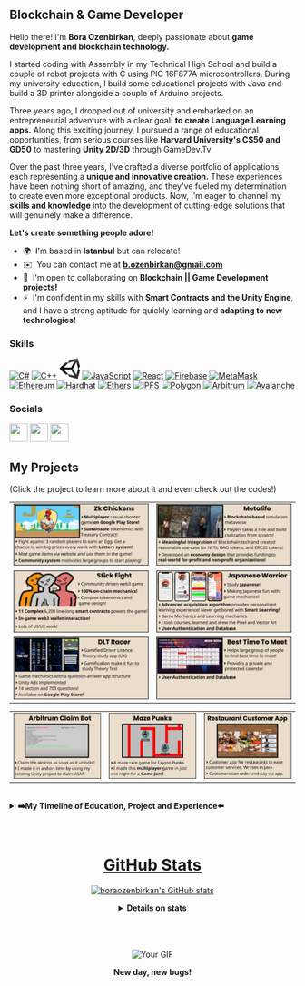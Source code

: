Blockchain & Game Developer
---------------------------

Hello there! I'm **Bora Ozenbirkan**, deeply passionate about **game development and blockchain technology.**

I started coding with Assembly in my Technical High School and build a couple of robot projects with C using PIC 16F877A microcontrollers. During my university education, I build some educational projects with Java and build a 3D printer alongside a couple of Arduino projects.

Three years ago, I dropped out of university and embarked on an entrepreneurial adventure with a clear goal: **to create Language Learning apps.** Along this exciting journey, I pursued a range of educational opportunities, from serious courses like **Harvard University's CS50 and GD50** to mastering **Unity 2D/3D** through GameDev.Tv

Over the past three years, I've crafted a diverse portfolio of applications, each representing a **unique and innovative creation.** These experiences have been nothing short of amazing, and they've fueled my determination to create even more exceptional products. Now, I'm eager to channel my **skills and knowledge** into the development of cutting-edge solutions that will genuinely make a difference.

**Let's create something people adore!**

* 🌍  I'm based in **Istanbul** but can relocate!
* ✉️  You can contact me at **[b.ozenbirkan@gmail.com](mailto:b.ozenbirkan@gmail.com)**
* 🤝  I'm open to collaborating on **Blockchain || Game Development projects!**
* ⚡  I'm confident in my skills with **Smart Contracts and the Unity Engine**, and I have a strong aptitude for quickly learning and **adapting to new technologies!**

### Skills


<p align="left">
<a href="https://docs.microsoft.com/en-us/dotnet/csharp/" target="_blank" rel="noreferrer"><img src="https://raw.githubusercontent.com/danielcranney/readme-generator/main/public/icons/skills/csharp-colored.svg" width="36" height="36" alt="C#" /></a>
<a href="https://docs.microsoft.com/en-us/cpp/?view=msvc-170" target="_blank" rel="noreferrer"><img src="https://raw.githubusercontent.com/danielcranney/readme-generator/main/public/icons/skills/cplusplus-colored.svg" width="36" height="36" alt="C++" /></a>
<a href="https://unity.com/" target="_blank" rel="noreferrer"><img src="/Files/Unity_Logo.png" width="36" height="36" alt="C#" /></a>
<a href="https://developer.mozilla.org/en-US/docs/Web/JavaScript" target="_blank" rel="noreferrer"><img src="https://raw.githubusercontent.com/danielcranney/readme-generator/main/public/icons/skills/javascript-colored.svg" width="36" height="36" alt="JavaScript" /></a>
<a href="https://reactjs.org/" target="_blank" rel="noreferrer"><img src="https://raw.githubusercontent.com/danielcranney/readme-generator/main/public/icons/skills/react-colored.svg" width="36" height="36" alt="React" /></a>
<a href="https://firebase.google.com/" target="_blank" rel="noreferrer"><img src="https://raw.githubusercontent.com/danielcranney/readme-generator/main/public/icons/skills/firebase-colored.svg" width="36" height="36" alt="Firebase" /></a>
<a href="https://metamask.io/" target="_blank" rel="noreferrer"><img src="https://raw.githubusercontent.com/danielcranney/readme-generator/main/public/icons/skills/metamask-colored.svg" width="36" height="36" alt="MetaMask" /></a>
<a href="https://ethereum.org/en/" target="_blank" rel="noreferrer"><img src="https://raw.githubusercontent.com/danielcranney/readme-generator/main/public/icons/skills/ethereum-colored.svg" width="36" height="36" alt="Ethereum" /></a>
<a href="https://hardhat.org/" target="_blank" rel="noreferrer"><img src="https://raw.githubusercontent.com/danielcranney/readme-generator/main/public/icons/skills/hardhat-colored.svg" width="36" height="36" alt="Hardhat" /></a>
<a href="https://ethers.io" target="_blank" rel="noreferrer"><img src="https://raw.githubusercontent.com/danielcranney/readme-generator/main/public/icons/skills/ethers-colored.svg" width="36" height="36" alt="Ethers" /></a>
<a href="https://ipfs.io/" target="_blank" rel="noreferrer"><img src="https://raw.githubusercontent.com/danielcranney/readme-generator/main/public/icons/skills/ipfs-colored.svg" width="36" height="36" alt="IPFS" /></a>
<a href="https://polygon.technology/" target="_blank" rel="noreferrer"><img src="https://raw.githubusercontent.com/danielcranney/readme-generator/main/public/icons/skills/polygon-colored.svg" width="36" height="36" alt="Polygon" /></a>
<a href="https://portal.arbitrum.one/" target="_blank" rel="noreferrer"><img src="https://raw.githubusercontent.com/danielcranney/readme-generator/main/public/icons/skills/arbitrum-colored.svg" width="36" height="36" alt="Arbitrum" /></a>
<a href="https://www.avax.network/" target="_blank" rel="noreferrer"><img src="https://raw.githubusercontent.com/danielcranney/readme-generator/main/public/icons/skills/avalanche-colored.svg" width="36" height="36" alt="Avalanche" /></a>
</p>


### Socials

<p align="left"> <a href="https://www.linkedin.com/in/b-ozenbirkan/" target="_blank" rel="noreferrer"><img src="https://raw.githubusercontent.com/danielcranney/readme-generator/main/public/icons/socials/linkedin.svg" width="32" height="32" /></a> <a href="http://www.medium.com/@b.ozenbirkan" target="_blank" rel="noreferrer"><img src="https://raw.githubusercontent.com/danielcranney/readme-generator/main/public/icons/socials/medium.svg" width="32" height="32" /></a> <a href="https://www.twitter.com/bora_ozenbirkan" target="_blank" rel="noreferrer"><img src="https://raw.githubusercontent.com/danielcranney/readme-generator/main/public/icons/socials/twitter.svg" width="32" height="32" /></a></p>

## My Projects
(Click the project to learn more about it and even check out the codes!)
<table>
    <tr>
        <td><a href="https://github.com/Casual-Zk"><img src="/Files/Card_ZkChickens.png" alt="Zk Chickens" width = "500"></td>
        <td><a href="https://github.com/boraozenbirkan/Metalife-Docs/tree/main"><img src="/Files/Card_Metalife.png" alt="Metalife" width = "500"></td>
    </tr>
    <tr>
        <td><a href="https://github.com/FukcingOrganization"><img src="/Files/Card_StickFight.png" alt="Stick Fight" width = "500"></td>
        <td><a href="https://github.com/Language-Update"><img src="/Files/Card_JapaneseWarrior.png" alt="Japanese Warrior" width = "500"></td>
    </tr>
<tr>
        <td><a href="https://github.com/boraozenbirkan/DLT-Racer-Archive/tree/main"><img src="/Files/Card_DLTR.png" alt="DLT Racer" width = "500"></td>
        <td><a href="https://github.com/boraozenbirkan/GD50-Assignment-Repo/tree/version_1/Best%20Time%20to%20Meet"><img src="/Files/Card_BTTM.png" alt="Best Time To Meet" width = "500"></td>
    </tr>
</table>
<table>
    <tr>
        <td><a href="https://github.com/boraozenbirkan/ARB-RESCUE/tree/main"><img src="/Files/Card_ArbBot.png" alt="Arbitrum Claim Bot" width = "333"></td>
        <td><a href="https://github.com/boraozenbirkan/MazePunks"><img src="/Files/Card_MazePunks.png" alt="Maze Punks" width = "333"></td>
        <td><a href="https://www.youtube.com/watch?v=3Zn7ICF9yNQ"><img src="/Files/Card_RestaurantApp.png" alt="Restaurant Customer App" width = "333"></td>
    </tr>
</table>

<br>
<details>
        <summary><strong>➡️My Timeline of Education, Project and Experience⬅️</strong></summary>
        (Click on the timeline to see in detail)
        <br><br> <strong>2009-2018</strong>
        <a href="https://docs.google.com/spreadsheets/d/14SXB2KoGV29EEfNPQR-RZlBoyLWdpHzfzZgtFk-kD7U/edit?usp=sharing"><img src="/Files/Bora_Timeline_2009-2018.png" alt="Bora Timeline" width = "1000"></td>
        <br> <strong>2018-2022</strong>
        <a href="https://docs.google.com/spreadsheets/d/14SXB2KoGV29EEfNPQR-RZlBoyLWdpHzfzZgtFk-kD7U/edit?usp=sharing"><img src="/Files/Bora_Timeline_2018-2022.png" alt="Bora Timeline" width = "1000"></td>
        <br> <strong>2022-2023</strong>
        <a href="https://docs.google.com/spreadsheets/d/14SXB2KoGV29EEfNPQR-RZlBoyLWdpHzfzZgtFk-kD7U/edit?usp=sharing"><img src="/Files/Bora_Timeline_2022-2023.png" alt="Bora Timeline" width = "1000"></td>
</details>
<br>
<br>
<h1 align = "center"> GitHub Stats </h1>
<p  align="center">
	<a href="http://www.github.com/boraozenbirkan"><img src="https://github-readme-stats.vercel.app/api?username=boraozenbirkan&show_icons=true&hide=stars,prs,issues,&count_private=true&title_color=0891b2&text_color=ffffff&icon_color=0891b2&bg_color=1c1917&hide_border=true&show_icons=true" alt="boraozenbirkan's GitHub stats" /></a>
</p>
<div style="text-align: center;">
<details>
        <summary><strong>Details on stats</strong></summary>
        <p  align="center">
<a href="http://www.github.com/boraozenbirkan"><img src="https://github-readme-streak-stats.herokuapp.com/?user=boraozenbirkan&stroke=ffffff&background=1c1917&ring=0891b2&fire=0891b2&currStreakNum=ffffff&currStreakLabel=0891b2&sideNums=ffffff&sideLabels=ffffff&dates=ffffff&hide_border=true" /></a>
        </p>
        <p  align="center">
                <a href="https://github.com/boraozenbirkan" align="left"><img src="https://github-readme-stats.vercel.app/api/top-langs/?username=boraozenbirkan&langs_count=10&title_color=0891b2&text_color=ffffff&icon_color=0891b2&bg_color=1c1917&hide_border=true&locale=en&custom_title=Top%20%Languages" alt="Top Languages" /></a>
        </p>
</details>
</div>
<br>
<br>
<br>
<p  align="center">
	<img src="https://media.tenor.com/f-nICqWLnrQAAAAC/programmer-cycle.gif" alt="Your GIF" width="400" height="200">
</p>
<p  align="center">
	<strong>New day, new bugs!</strong>
</p>
